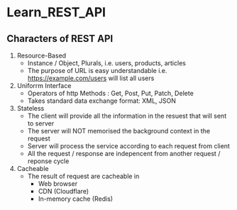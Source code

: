 # Learn_REST_API

## Characters of REST API
1. Resource-Based
   - Instance / Object, Plurals, i.e. users, products, articles
   - The purpose of URL is easy understandable i.e. https://example.com/users will list all users
2. Uniforrm Interface
   - Operators of http Methods : Get, Post, Put, Patch, Delete
   - Takes standard data exchange format: XML, JSON
3. Stateless
   - The client will provide all the information in the resuest that will sent to server
   - The server will NOT memorised the background context in the request
   - Server will process the service according to each request from client
   - All the request / response are indepencent from another request / reponse cycle
4. Cacheable
   - The result of request are cacheable in
     - Web browser
     - CDN (Cloudflare)
     - In-memory cache (Redis)
